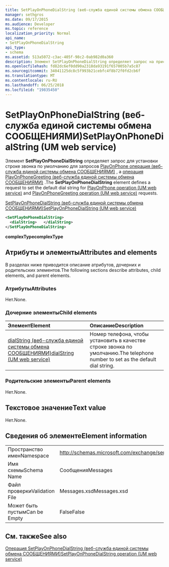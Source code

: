 ```yaml
---
title: SetPlayOnPhoneDialString (веб-служба единой системы обмена СООБЩЕНИЯМИ)
manager: sethgros
ms.date: 09/17/2015
ms.audience: Developer
ms.topic: reference
localization_priority: Normal
api_name:
- SetPlayOnPhoneDialString
api_type:
- schema
ms.assetid: 513a5072-c3ac-405f-98c2-0ab982d0a360
description: Элемент SetPlayOnPhoneDialString определяет запрос на присвоение строке звонка по умолчанию для операции PlayOnPhone (веб-служба единой системы обмена СООБЩЕНИЯМИ) и запросы PlayOnPhoneGreeting операции (веб-служба единой системы обмена СООБЩЕНИЯМИ).
ms.openlocfilehash: fd82dc6ef0dd90a2318da93191f657005b7a5c87
ms.sourcegitcommit: 34041125dc8c5f993b21cebfc4f8b72f0fd2cb6f
ms.translationtype: MT
ms.contentlocale: ru-RU
ms.lasthandoff: 06/25/2018
ms.locfileid: "19835450"
---
```

# <a name="setplayonphonedialstring-um-web-service"></a><span data-ttu-id="2ae61-103">SetPlayOnPhoneDialString (веб-служба единой системы обмена СООБЩЕНИЯМИ)</span><span class="sxs-lookup"><span data-stu-id="2ae61-103">SetPlayOnPhoneDialString (UM web service)</span></span>

<span data-ttu-id="2ae61-104">Элемент **SetPlayOnPhoneDialString** определяет запрос для установки строке звонка по умолчанию для запросов [PlayOnPhone операция (веб-служба единой системы обмена СООБЩЕНИЯМИ)](playonphone-operation-um-web-service.md) , а [операция PlayOnPhoneGreeting (веб-служба единой системы обмена СООБЩЕНИЯМИ)](playonphonegreeting-operation-um-web-service.md) .</span><span class="sxs-lookup"><span data-stu-id="2ae61-104">The **SetPlayOnPhoneDialString** element defines a request to set the default dial string for [PlayOnPhone operation (UM web service)](playonphone-operation-um-web-service.md) and [PlayOnPhoneGreeting operation (UM web service)](playonphonegreeting-operation-um-web-service.md) requests.</span></span> 
  
[<span data-ttu-id="2ae61-105">SetPlayOnPhoneDialString (веб-служба единой системы обмена СООБЩЕНИЯМИ)</span><span class="sxs-lookup"><span data-stu-id="2ae61-105">SetPlayOnPhoneDialString (UM web service)</span></span>](setplayonphonedialstring-um-web-service.md)
  
```xml
<SetPlayOnPhoneDialString>
  <dialString>   </dialString>
</SetPlayOnPhoneDialString>
```

 <span data-ttu-id="2ae61-106">**complexType**</span><span class="sxs-lookup"><span data-stu-id="2ae61-106">**complexType**</span></span>
## <a name="attributes-and-elements"></a><span data-ttu-id="2ae61-107">Атрибуты и элементы</span><span class="sxs-lookup"><span data-stu-id="2ae61-107">Attributes and elements</span></span>

<span data-ttu-id="2ae61-108">В разделах ниже приводится описание атрибутов, дочерних и родительских элементов.</span><span class="sxs-lookup"><span data-stu-id="2ae61-108">The following sections describe attributes, child elements, and parent elements.</span></span>
  
### <a name="attributes"></a><span data-ttu-id="2ae61-109">Атрибуты</span><span class="sxs-lookup"><span data-stu-id="2ae61-109">Attributes</span></span>

<span data-ttu-id="2ae61-110">Нет.</span><span class="sxs-lookup"><span data-stu-id="2ae61-110">None.</span></span>
  
### <a name="child-elements"></a><span data-ttu-id="2ae61-111">Дочерние элементы</span><span class="sxs-lookup"><span data-stu-id="2ae61-111">Child elements</span></span>

|<span data-ttu-id="2ae61-112">**Элемент**</span><span class="sxs-lookup"><span data-stu-id="2ae61-112">**Element**</span></span>|<span data-ttu-id="2ae61-113">**Описание**</span><span class="sxs-lookup"><span data-stu-id="2ae61-113">**Description**</span></span>|
|:-----|:-----|
|[<span data-ttu-id="2ae61-114">dialString (веб-служба единой системы обмена СООБЩЕНИЯМИ)</span><span class="sxs-lookup"><span data-stu-id="2ae61-114">dialString (UM web service)</span></span>](dialstring-um-web-service.md) <br/> |<span data-ttu-id="2ae61-115">Номер телефона, чтобы установить в качестве строке звонка по умолчанию.</span><span class="sxs-lookup"><span data-stu-id="2ae61-115">The telephone number to set as the default dial string.</span></span>  <br/> |
   
### <a name="parent-elements"></a><span data-ttu-id="2ae61-116">Родительские элементы</span><span class="sxs-lookup"><span data-stu-id="2ae61-116">Parent elements</span></span>

<span data-ttu-id="2ae61-117">Нет.</span><span class="sxs-lookup"><span data-stu-id="2ae61-117">None.</span></span>
  
## <a name="text-value"></a><span data-ttu-id="2ae61-118">Текстовое значение</span><span class="sxs-lookup"><span data-stu-id="2ae61-118">Text value</span></span>

<span data-ttu-id="2ae61-119">Нет.</span><span class="sxs-lookup"><span data-stu-id="2ae61-119">None.</span></span>
  
## <a name="element-information"></a><span data-ttu-id="2ae61-120">Сведения об элементе</span><span class="sxs-lookup"><span data-stu-id="2ae61-120">Element information</span></span>

|||
|:-----|:-----|
|<span data-ttu-id="2ae61-121">Пространство имен</span><span class="sxs-lookup"><span data-stu-id="2ae61-121">Namespace</span></span>  <br/> |http://schemas.microsoft.com/exchange/services/2006/messages  <br/> |
|<span data-ttu-id="2ae61-122">Имя схемы</span><span class="sxs-lookup"><span data-stu-id="2ae61-122">Schema Name</span></span>  <br/> |<span data-ttu-id="2ae61-123">Сообщения</span><span class="sxs-lookup"><span data-stu-id="2ae61-123">Messages</span></span>  <br/> |
|<span data-ttu-id="2ae61-124">Файл проверки</span><span class="sxs-lookup"><span data-stu-id="2ae61-124">Validation File</span></span>  <br/> |<span data-ttu-id="2ae61-125">Messages.xsd</span><span class="sxs-lookup"><span data-stu-id="2ae61-125">Messages.xsd</span></span>  <br/> |
|<span data-ttu-id="2ae61-126">Может быть пустым</span><span class="sxs-lookup"><span data-stu-id="2ae61-126">Can be Empty</span></span>  <br/> |<span data-ttu-id="2ae61-127">False</span><span class="sxs-lookup"><span data-stu-id="2ae61-127">False</span></span>  <br/> |
   
## <a name="see-also"></a><span data-ttu-id="2ae61-128">См. также</span><span class="sxs-lookup"><span data-stu-id="2ae61-128">See also</span></span>



[<span data-ttu-id="2ae61-129">Операция SetPlayOnPhoneDialString (веб-служба единой системы обмена СООБЩЕНИЯМИ)</span><span class="sxs-lookup"><span data-stu-id="2ae61-129">SetPlayOnPhoneDialString operation (UM web service)</span></span>](setplayonphonedialstring-operation-um-web-service.md)

